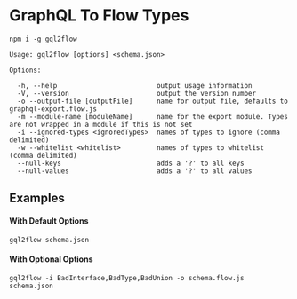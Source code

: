 # GraphQL To Flow Types

```shell
npm i -g gql2flow
```


```
Usage: gql2flow [options] <schema.json>

Options:

  -h, --help                         output usage information
  -V, --version                      output the version number
  -o --output-file [outputFile]      name for output file, defaults to graphql-export.flow.js
  -m --module-name [moduleName]      name for the export module. Types are not wrapped in a module if this is not set
  -i --ignored-types <ignoredTypes>  names of types to ignore (comma delimited)
  -w --whitelist <whitelist>         names of types to whitelist (comma delimited)
  --null-keys                        adds a '?' to all keys
  --null-values                      adds a '?' to all values
```

## Examples

#### With Default Options
```shell
gql2flow schema.json
```


#### With Optional Options
```shell
gql2flow -i BadInterface,BadType,BadUnion -o schema.flow.js schema.json
```
